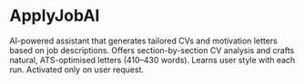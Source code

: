 # ApplyJobAI
AI-powered assistant that generates tailored CVs and motivation letters based on job descriptions. Offers section-by-section CV analysis and crafts natural, ATS-optimised letters (410–430 words). Learns user style with each run. Activated only on user request.
